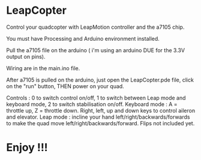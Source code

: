 LeapCopter
==========

Control your quadcopter with LeapMotion controller and the a7105 chip.

You must have Processing and Arduino environment installed.

Pull the a7105 file on the arduino ( i'm using an arduino DUE for the 3.3V output on pins). 

Wiring are in the main.ino file.

After a7105 is pulled on the arduino, just open the LeapCopter.pde file, click on the "run" button, THEN power on your quad.

Controls : 0 to switch control on/off, 1 to switch between Leap mode and keyboard mode, 2 to switch stabilisation on/off.
Keyboard mode : A = throttle up, Z = throttle down. Right, left, up and down keys to control aileron and elevator.
Leap mode : incline your hand left/right/backwards/forwards to make the quad move left/right/backwards/forward. Flips not included yet.

Enjoy !!!
=========

